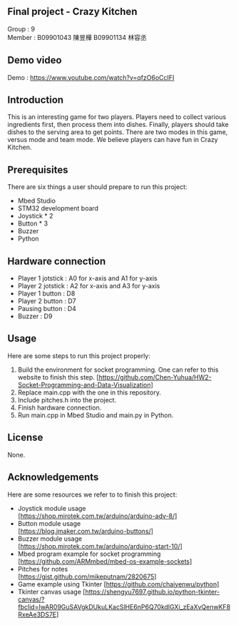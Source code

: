 Final project - Crazy Kitchen
--- 
Group : 9  
Member : B09901043 陳昱樺 B09901134 林容丞

Demo video
---
Demo : https://www.youtube.com/watch?v=qfzO6oCcIFI

Introduction
---
This is an interesting game for two players. Players need to collect various ingredients first, then process them into dishes. Finally, players should take dishes to the serving area to get points. There are two modes in this game, versus mode and team mode. We believe players can have fun in Crazy Kitchen.

Prerequisites
---
There are six things a user should prepare to run this project:
* Mbed Studio
* STM32 development board
* Joystick * 2
* Button * 3
* Buzzer
* Python

Hardware connection
---
* Player 1 jotstick : A0 for x-axis and A1 for y-axis
* Player 2 jotstick : A2 for x-axis and A3 for y-axis
* Player 1 button : D8
* Player 2 button : D7
* Pausing button : D4
* Buzzer : D9

Usage
---
Here are some steps to run this project properly:
1. Build the environment for socket programming. One can refer to this website to finish this step. [https://github.com/Chen-Yuhua/HW2-Socket-Programming-and-Data-Visualization]
2. Replace main.cpp with the one in this repository.
3. Include pitches.h into the project.
4. Finish hardware connection.
5. Run main.cpp in Mbed Studio and main.py in Python.

License
---
None.

Acknowledgements
---
Here are some resources we refer to to finish this project:
* Joystick module usage  
[https://shop.mirotek.com.tw/arduino/arduino-adv-8/]
* Button module usage  
[https://blog.jmaker.com.tw/arduino-buttons/]
* Buzzer module usage  
[https://shop.mirotek.com.tw/arduino/arduino-start-10/]
* Mbed program example for socket programming  
[https://github.com/ARMmbed/mbed-os-example-sockets]
* Pitches for notes  
[https://gist.github.com/mikeputnam/2820675]
* Game example using Tkinter
[https://github.com/chaiyenwu/python]
* Tkinter canvas usage
[https://shengyu7697.github.io/python-tkinter-canvas/?fbclid=IwAR09GuSAVgkDUkuLKacSlHE6nP6Q70kdlGXi_zEaXvQenwKF8RxeAe3DS7E]
